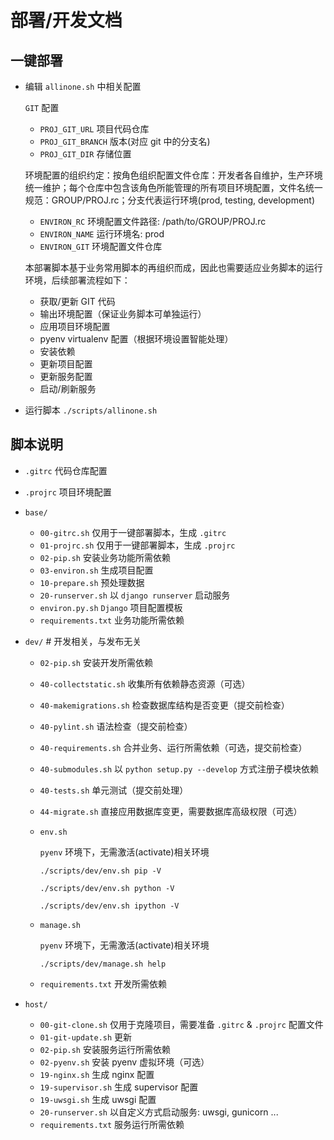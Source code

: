 # 部署/开发文档

## 一键部署

- 编辑 `allinone.sh` 中相关配置

  `GIT` 配置

  - `PROJ_GIT_URL` 项目代码仓库
  - `PROJ_GIT_BRANCH` 版本(对应 git 中的分支名)
  - `PROJ_GIT_DIR` 存储位置

  环境配置的组织约定：按角色组织配置文件仓库：开发者各自维护，生产环境统一维护；每个仓库中包含该角色所能管理的所有项目环境配置，文件名统一规范：GROUP/PROJ.rc；分支代表运行环境(prod, testing, development)

  - `ENVIRON_RC` 环境配置文件路径: /path/to/GROUP/PROJ.rc
  - `ENVIRON_NAME` 运行环境名: prod
  - `ENVIRON_GIT` 环境配置文件仓库

  本部署脚本基于业务常用脚本的再组织而成，因此也需要适应业务脚本的运行环境，后续部署流程如下：

  - 获取/更新 GIT 代码
  - 输出环境配置（保证业务脚本可单独运行）
  - 应用项目环境配置
  - pyenv virtualenv 配置（根据环境设置智能处理）
  - 安装依赖
  - 更新项目配置
  - 更新服务配置
  - 启动/刷新服务

- 运行脚本
  `./scripts/allinone.sh`

## 脚本说明

- `.gitrc` 代码仓库配置

- `.projrc` 项目环境配置

- `base/`

  - `00-gitrc.sh`
    仅用于一键部署脚本，生成 `.gitrc`
  - `01-projrc.sh`
    仅用于一键部署脚本，生成 `.projrc`
  - `02-pip.sh`
    安装业务功能所需依赖
  - `03-environ.sh`
    生成项目配置
  - `10-prepare.sh`
    预处理数据
  - `20-runserver.sh`
    以 `django runserver` 启动服务
  - `environ.py.sh`
    `Django` 项目配置模板
  - `requirements.txt`
    业务功能所需依赖

- `dev/` # 开发相关，与发布无关
  - `02-pip.sh`
    安装开发所需依赖
  - `40-collectstatic.sh`
    收集所有依赖静态资源（可选）
  - `40-makemigrations.sh`
    检查数据库结构是否变更（提交前检查）
  - `40-pylint.sh`
    语法检查（提交前检查）
  - `40-requirements.sh`
    合并业务、运行所需依赖（可选，提交前检查）
  - `40-submodules.sh`
    以 `python setup.py --develop` 方式注册子模块依赖
  - `40-tests.sh`
    单元测试（提交前处理）
  - `44-migrate.sh`
    直接应用数据库变更，需要数据库高级权限（可选）
  - `env.sh`

    `pyenv` 环境下，无需激活(activate)相关环境

    ```shell
    ./scripts/dev/env.sh pip -V

    ./scripts/dev/env.sh python -V

    ./scripts/dev/env.sh ipython -V
    ```

  - `manage.sh`

    `pyenv` 环境下，无需激活(activate)相关环境

    ```shell
    ./scripts/dev/manage.sh help
    ```

  - `requirements.txt`
    开发所需依赖

- `host/`
  - `00-git-clone.sh`
    仅用于克隆项目，需要准备 `.gitrc` & `.projrc` 配置文件
  - `01-git-update.sh`
    更新
  - `02-pip.sh`
    安装服务运行所需依赖
  - `02-pyenv.sh`
    安装 pyenv 虚拟环境（可选）
  - `19-nginx.sh`
    生成 nginx 配置
  - `19-supervisor.sh`
    生成 supervisor 配置
  - `19-uwsgi.sh`
    生成 uwsgi 配置
  - `20-runserver.sh`
    以自定义方式启动服务: uwsgi, gunicorn ...
  - `requirements.txt`
    服务运行所需依赖
